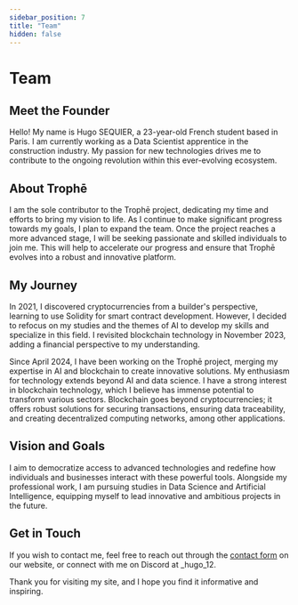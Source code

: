 ```yaml
---
sidebar_position: 7
title: "Team"
hidden: false
---
```


# Team

## Meet the Founder

Hello! My name is Hugo SEQUIER, a 23-year-old French student based in Paris. I am currently working as a Data Scientist apprentice in the construction industry. My passion for new technologies drives me to contribute to the ongoing revolution within this ever-evolving ecosystem.

## About Trophē

I am the sole contributor to the Trophē project, dedicating my time and efforts to bring my vision to life. As I continue to make significant progress towards my goals, I plan to expand the team. Once the project reaches a more advanced stage, I will be seeking passionate and skilled individuals to join me. This will help to accelerate our progress and ensure that Trophē evolves into a robust and innovative platform.

## My Journey

In 2021, I discovered cryptocurrencies from a builder's perspective, learning to use Solidity for smart contract development. However, I decided to refocus on my studies and the themes of AI to develop my skills and specialize in this field. I revisited blockchain technology in November 2023, adding a financial perspective to my understanding.

Since April 2024, I have been working on the Trophē project, merging my expertise in AI and blockchain to create innovative solutions. My enthusiasm for technology extends beyond AI and data science. I have a strong interest in blockchain technology, which I believe has immense potential to transform various sectors. Blockchain goes beyond cryptocurrencies; it offers robust solutions for securing transactions, ensuring data traceability, and creating decentralized computing networks, among other applications.

## Vision and Goals

I aim to democratize access to advanced technologies and redefine how individuals and businesses interact with these powerful tools. Alongside my professional work, I am pursuing studies in Data Science and Artificial Intelligence, equipping myself to lead innovative and ambitious projects in the future.

## Get in Touch

If you wish to contact me, feel free to reach out through the [contact form](https://trophe.net/contact) on our website, or connect with me on Discord at _hugo_12.

Thank you for visiting my site, and I hope you find it informative and inspiring.

